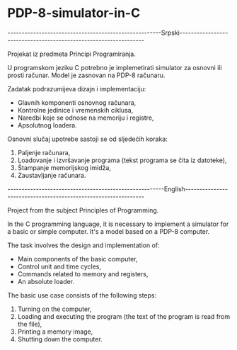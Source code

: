 # PDP-8-simulator-in-C

------------------------------------------------------Srpski-----------------------------------------------------------------

Projekat iz predmeta Principi Programiranja.

U programskom jeziku C potrebno je implemetirati simulator za osnovni ili prosti računar. Model je
zasnovan na PDP-8 računaru.

Zadatak podrazumijeva dizajn i implementaciju:
- Glavnih komponenti osnovnog računara,
- Kontrolne jedinice i vremenskih ciklusa,
- Naredbi koje se odnose na memoriju i registre,
- Apsolutnog loadera.

Osnovni slučaj upotrebe sastoji se od sljedećih koraka:
1. Paljenje računara,
2. Loadovanje i izvršavanje programa (tekst programa se čita iz datoteke),
3. Štampanje memorijskog imidža,
4. Zaustavljanje računara.

-------------------------------------------------------English---------------------------------------------------------------

Project from the subject Principles of Programming.

In the C programming language, it is necessary to implement a simulator for a basic or simple computer. It's a model
based on a PDP-8 computer.

The task involves the design and implementation of:
- Main components of the basic computer,
- Control unit and time cycles,
- Commands related to memory and registers,
- An absolute loader.

The basic use case consists of the following steps:
1. Turning on the computer,
2. Loading and executing the program (the text of the program is read from the file),
3. Printing a memory image,
4. Shutting down the computer.
